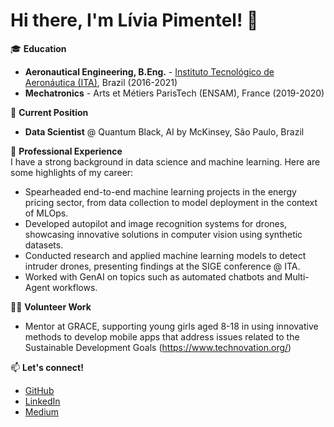 # Hi there, I'm Lívia Pimentel! 👋

🎓 **Education**  
- **Aeronautical Engineering, B.Eng.** - [Instituto Tecnológico de Aeronáutica (ITA)](http://www.ita.br/), Brazil (2016-2021)
- **Mechatronics** - Arts et Métiers ParisTech (ENSAM), France (2019-2020)

💼 **Current Position**  
- **Data Scientist** @ Quantum Black, AI by McKinsey, São Paulo, Brazil

🚀 **Professional Experience**  
I have a strong background in data science and machine learning. Here are some highlights of my career:
- Spearheaded end-to-end machine learning projects in the energy pricing sector, from data collection to model deployment in the context of MLOps.
- Developed autopilot and image recognition systems for drones, showcasing innovative solutions in computer vision using synthetic datasets.
- Conducted research and applied machine learning models to detect intruder drones, presenting findings at the SIGE conference @ ITA.
- Worked with GenAI on topics such as automated chatbots and Multi-Agent workflows.


👩‍🏫 **Volunteer Work**  
- Mentor at GRACE, supporting young girls aged 8-18 in using innovative methods to develop mobile apps that address issues related to the Sustainable Development Goals (https://www.technovation.org/)

📫 **Let's connect!**  
- [GitHub](https://github.com/LiviaPimentel01)
- [LinkedIn](https://www.linkedin.com/in/liviafpimentel)
- [Medium](https://medium.com/@liviafragoso.pi)
